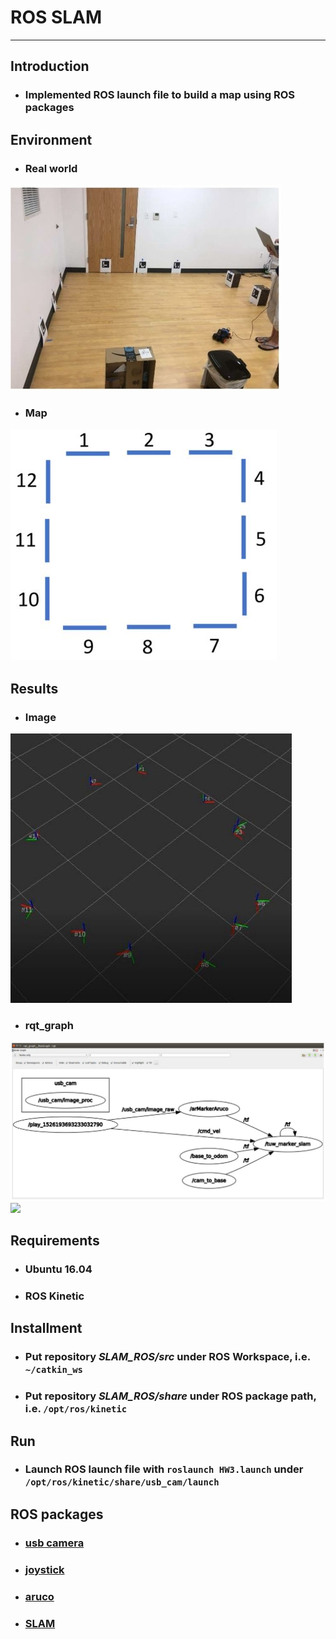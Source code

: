 # **ROS SLAM**
- - -
## **Introduction**
* ### Implemented ROS launch file to build a map using ROS packages

## **Environment**
* ### Real world
![Alt text](img/Environment1.jpg)
* ### Map
![Alt text](img/Environment2.JPG)

## **Results**
* ### Image
![Alt text](img/Result1.jpg)  
* ### rqt_graph
![Alt text](img/rqt_graph.JPG)  
[![](http://img.youtube.com/vi/bA_MkM1NLRY/0.jpg)](http://www.youtube.com/watch?v=bA_MkM1NLRY "Click to play on YouTube")
<!-- * ### [Video](https://youtu.be/bA_MkM1NLRY) -->

## **Requirements**
* ### Ubuntu 16.04
* ### ROS Kinetic

## **Installment**
* ### Put repository *SLAM_ROS/src* under ROS Workspace, i.e. ```~/catkin_ws```
* ### Put repository *SLAM_ROS/share* under ROS package path, i.e. ```/opt/ros/kinetic```

## **Run**
* ### Launch ROS launch file with ```roslaunch HW3.launch``` under ```/opt/ros/kinetic/share/usb_cam/launch```

## **ROS packages**
* ### [usb camera](http://wiki.ros.org/usb_cam)
* ### [joystick](http://wiki.ros.org/joy)
* ### [aruco](http://wiki.ros.org/tuw_aruco)
* ### [SLAM](http://wiki.ros.org/tuw_marker_slam)
